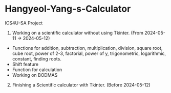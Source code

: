 # Hangyeol-Yang-s-Calculator
ICS4U-SA Project

1. Working on a scientific calculator without using Tkinter. (From 2024-05-11 -> 2024-05-12)
- Functions for addition, subtraction, multiplication, division, square root, cube root, power of 2-3, factorial, power of y, trigonometric, logarithmic, constant, finding roots.
- Shift feature
- Function for calculation
- Working on BODMAS
2. Finishing a Scientific calculator with Tkinter. (Before 2024-05-12)
